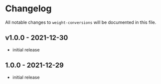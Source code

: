 # Changelog

All notable changes to `weight-conversions` will be documented in this file.

## v1.0.0 - 2021-12-30

- initial release

## 1.0.0 - 2021-12-29

- initial release

